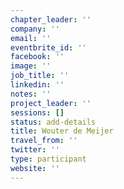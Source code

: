 ```yaml
---
chapter_leader: ''
company: ''
email: ''
eventbrite_id: ''
facebook: ''
image: ''
job_title: ''
linkedin: ''
notes: ''
project_leader: ''
sessions: []
status: add-details
title: Wouter de Meijer
travel_from: ''
twitter: ''
type: participant
website: ''
---
```


<!-- put more details about participant here -->